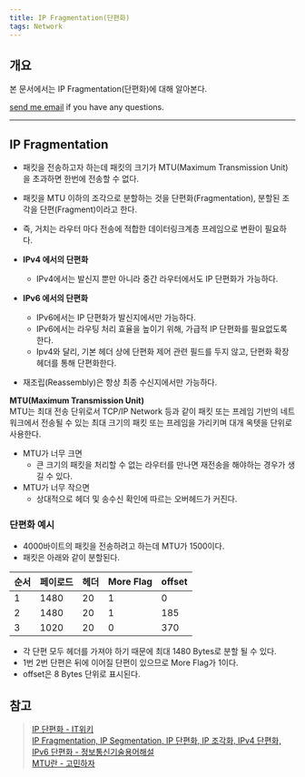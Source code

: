 ```yaml
---
title: IP Fragmentation(단편화)
tags: Network
---
```


## 개요  

본 문서에서는 IP Fragmentation(단편화)에 대해 알아본다.

[send me email](mailto:jewel7492@gmail.com) if you have any questions.

<!--more-->

---

## IP Fragmentation  

* 패킷을 전송하고자 하는데 패킷의 크기가 MTU(Maximum Transmission Unit)을 초과하면 한번에 전송할 수 없다.  
* 패킷을 MTU 이하의 조각으로 분할하는 것을 단편화(Fragmentation), 분할된 조각을 단편(Fragment)이라고 한다.
* 즉, 거치는 라우터 마다 전송에 적합한 데이터링크계층 프레임으로 변환이 필요하다.  

* **IPv4 에서의 단편화**
    * IPv4에서는 발신지 뿐만 아니라 중간 라우터에서도 IP 단편화가 가능하다.
* **IPv6 에서의 단편화**
    * IPv6에서는 IP 단편화가 발신지에서만 가능하다.
    * IPv6에서는 라우팅 처리 효율을 높이기 위해, 가급적 IP 단편화를 필요없도록 한다.
    * Ipv4와 달리, 기본 헤더 상에 단편화 제어 관련 필드를 두지 않고, 단편화 확장 헤더를 통해 단편화한다.
* 재조립(Reassembly)은 항상 최종 수신지에서만 가능하다.  

**MTU(Maximum Transmission Unit)**  
MTU는 최대 전송 단위로서 TCP/IP Network 등과 같이 패킷 또는 프레임 기반의 네트워크에서 전송될 수 있는 최대 크기의 패킷 또는 프레임을 가리키며 대개 옥텟을 단위로 사용한다.  
* MTU가 너무 크면
    * 큰 크기의 패킷을 처리할 수 없는 라우터를 만나면 재전송을 해야하는 경우가 생길 수 있다.  
* MTU가 너무 작으면
    * 상대적으로 헤더 및 송수신 확인에 따르는 오버헤드가 커진다.

### 단편화 예시  

* 4000바이트의 패킷을 전송하려고 하는데 MTU가 1500이다.
* 패킷은 아래와 같이 분할된다.  

|순서|페이로드|헤더|More Flag|offset|
|---|--------|---|---------|------|
|1|1480|20|1|0|
|2|1480|20|1|185|
|3|1020|20|0|370|  

* 각 단편 모두 헤더를 가져야 하기 때문에 최대 1480 Bytes로 분할 될 수 있다.
* 1번 2번 단편은 뒤에 이어질 단편이 있으므로 More Flag가 1이다.  
* offset은 8 Bytes 단위로 표시된다.

## 참고

> [IP 단편화 - IT위키](https://itwiki.kr/w/IP_%EB%8B%A8%ED%8E%B8%ED%99%94)  
> [IP Fragmentation, IP Segmentation, IP 단편화, IP 조각화, IPv4 단편화, IPv6 단편화 - 정보통신기술용어해설](http://www.ktword.co.kr/abbr_view.php?nav=&m_temp1=5236&id=1003)  
>[MTU란 - 고민하자](https://gominhaja.tistory.com/9)